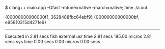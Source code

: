 $ clang++ main.cpp -Ofast -mtune=native -march=native; time ./a.out


{00000000000000f1, 3628488fbc64ebf9}
{00000000000000bf, e95810315d4271e9}

________________________________________________________
Executed in    2.81 secs    fish           external
   usr time    2.81 secs  185.00 micros    2.81 secs
   sys time    0.00 secs    0.00 micros    0.00 secs